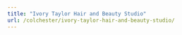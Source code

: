 ```yaml
---
title: "Ivory Taylor Hair and Beauty Studio"
url: /colchester/ivory-taylor-hair-and-beauty-studio/
---
```


